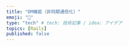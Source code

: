 ```yaml
---
title: "DM機能（非同期通信化）"
emoji: "📩️"
type: "tech" # tech: 技術記事 / idea: アイデア
topics: [Rails]
published: false
---
```



